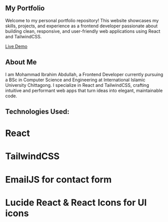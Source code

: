 ## My Portfolio

Welcome to my personal portfolio repository! This website showcases my skills, projects, and experience as a frontend developer passionate about building clean, responsive, and user-friendly web applications using React and TailwindCSS.

[Live Demo](https://ibrahims-portfolio-site.vercel.app/)

## About Me

I am Mohammad Ibrahim Abdullah, a Frontend Developer currently pursuing a BSc in Computer Science and Engineering at International Islamic University Chittagong. I specialize in React and TailwindCSS, crafting intuitive and performant web apps that turn ideas into elegant, maintainable code.

## Technologies Used:
# React

# TailwindCSS

# EmailJS for contact form

# Lucide React & React Icons for UI icons